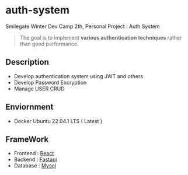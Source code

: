 # auth-system
Smilegate Winter Dev Camp 2th, Personal Project : Auth System
> The goal is to implement <strong>various authentication techniques</strong> rather than good performance.

## Description
* Develop authentication system using JWT and others
* Develop Password Encryption
* Manage USER CRUD

## Enviornment
* Docker Ubuntu 22.04.1 LTS ( Latest )

## FrameWork
* Frontend : [React][React]
* Backend : [Fastapi][Fastapi]
* Database : [Mysql]

[React]: https://github.com/facebook/react "Go react github"
[Fastapi]: https://github.com/tiangolo/fastapi "Go fastapi github"
[Mysql]: https://www.mysql.com/ "Go Mysql"